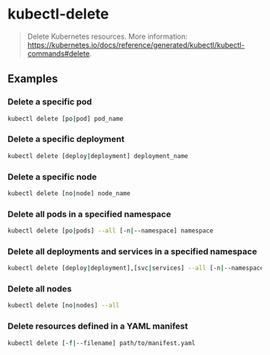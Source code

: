 # kubectl-delete

> Delete Kubernetes resources. More information: <https://kubernetes.io/docs/reference/generated/kubectl/kubectl-commands#delete>.

## Examples

### Delete a specific pod

```bash
kubectl delete [po|pod] pod_name
```

### Delete a specific deployment

```bash
kubectl delete [deploy|deployment] deployment_name
```

### Delete a specific node

```bash
kubectl delete [no|node] node_name
```

### Delete all pods in a specified namespace

```bash
kubectl delete [po|pods] --all [-n|--namespace] namespace
```

### Delete all deployments and services in a specified namespace

```bash
kubectl delete [deploy|deployment],[svc|services] --all [-n|--namespace] namespace
```

### Delete all nodes

```bash
kubectl delete [no|nodes] --all
```

### Delete resources defined in a YAML manifest

```bash
kubectl delete [-f|--filename] path/to/manifest.yaml
```

